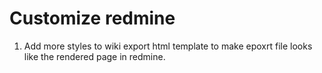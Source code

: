 # Customize redmine

1. Add more styles to wiki export html template to make epoxrt file looks like the rendered page in redmine.
